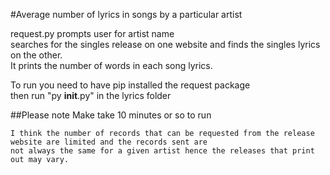 #Average number of lyrics in songs by a particular artist

request.py prompts user for artist name  
searches for the singles release on one website and finds the singles lyrics on the other.  
It prints the number of words in each song lyrics.  

To run you need to have pip installed the request package  
then run "py __init__.py" in the lyrics folder

##Please note
    Make take 10 minutes or so to run  

    I think the number of records that can be requested from the release website are limited and the records sent are  
    not always the same for a given artist hence the releases that print out may vary.
